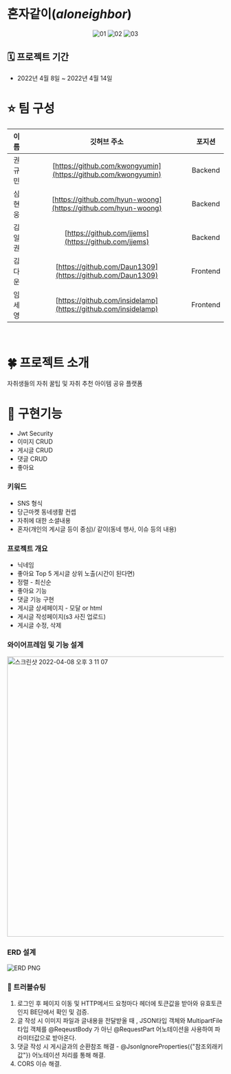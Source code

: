 # **혼자같이(*aloneighbor*)**

 <div align=center>
  
![01](https://user-images.githubusercontent.com/98807506/172003058-73f2b9c1-7f0f-4f3c-9005-8e831c6c395f.png)
![02](https://user-images.githubusercontent.com/98807506/172003064-057762af-b346-40bc-97bb-fca435fd84a5.png)
![03](https://user-images.githubusercontent.com/98807506/172003067-181e386c-79f1-40aa-acc4-322f17bf1e6c.png)

</div>


## 🗓 프로젝트 기간
- 2022년 4월 8일 ~ 2022년 4월 14일


# ⭐️ 팀 구성
| 이름     | 깃허브 주소                                                | 포지션     |
|:--------:|:----------------------------------------------------------:|:-----------:|
| 권규민 | [https://github.com/kwongyumin](https://github.com/kwongyumin)                     | Backend     |
| 심현웅   | [https://github.com/hyun-woong](https://github.com/hyun-woong)                     | Backend     |
| 김일권   | [https://github.com/jjems](https://github.com/jjems) | Backend     |
| 김다운   | [https://github.com/Daun1309](https://github.com/Daun1309)                     | Frontend |
| 임세영   | [https://github.com/insidelamp](https://github.com/insidelamp)                     | Frontend |

<br>

# 🍀 프로젝트 소개
자취생들의 자취 꿀팁 및 자취 추천 아이템 공유 플랫폼

# 📎 구현기능
- Jwt Security
- 이미지 CRUD
- 게시글 CRUD
- 댓글 CRUD
- 좋아요


### 키워드

- SNS 형식
- 당근마켓 동네생활 컨셉
- 자취에 대한 소셜내용
- 혼자(개인의 게시글 등이 중심)/ 같이(동네 행사, 이슈 등의 내용)

### 프로젝트 개요

- 닉네임
- 좋아요 Top 5 게시글 상위 노출(시간이 된다면)
- 정렬 - 최신순
- 좋아요 기능
- 댓글 기능 구현
- 게시글 상세페이지 - 모달 or html
- 게시글 작성페이지(s3 사진 업로드)
- 게시글 수정, 삭제

### 와이어프레임 및 기능 설계
<img width="650" alt="스크린샷 2022-04-08 오후 3 11 07" src="https://user-images.githubusercontent.com/93507721/163360095-c4ef363b-9065-4041-8340-dbcdfeed6aef.png">

### ERD 설계

![ERD PNG](https://user-images.githubusercontent.com/93507721/163360020-61f95868-3685-4778-b444-bed6ae59cf75.png)


### 🎯 트러블슈팅
1. 로그인 후 페이지 이동 및 HTTP메서드 요청마다 헤더에 토큰값을 받아와 유효토큰인지 BE단에서 확인 및 검증.
2. 글 작성 시 이미지 파일과 글내용을 전달받올 때 ,  JSON타입 객체와  MultipartFile 타입 객체를 
@ReqeustBody 가 아닌 @RequestPart 어노테이션을 사용하여 파라미터값으로 받아온다.
3. 댓글 작성 시 게시글과의 순환참조 해결 - @JsonIgnoreProperties({"참조외래키값"}) 어노테이션 처리를 통해 해결.
4. CORS 이슈 해결.




